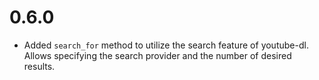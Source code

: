 # 0.6.0
- Added `search_for` method to utilize the search feature of youtube-dl. Allows specifying the search provider and the number
of desired results.